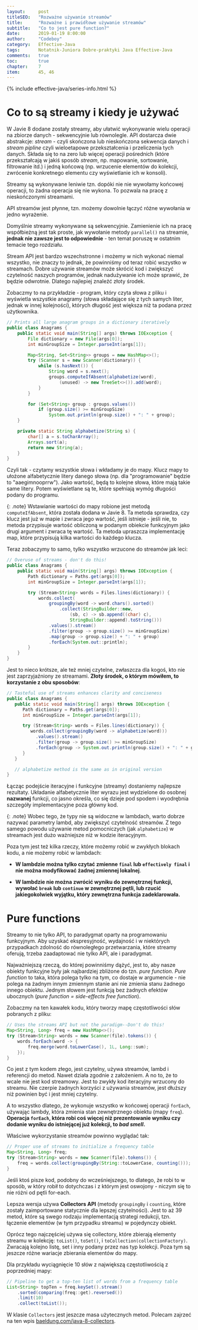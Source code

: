 ```yaml
---
layout:     post
titleSEO:	"Rozważne używanie streamów"
title:      "Rozważne i prawidłowe używanie streamów"
subtitle:   "Co to jest pure function?"
date:       2019-01-19 8:00:00
author:     "Codeboy"
category:   Effective-Java
tags:	    Notatnik-Juniora Dobre-praktyki Java Effective-Java
comments:   true
toc:        true
chapter:    7
item:       45, 46
---
```


{% include effective-java/series-info.html %}

# Co to są streamy i kiedy je używać

W Javie 8 dodane zostały streamy, aby ułatwić wykonywanie wielu operacji na zbiorze danych - sekwencyjnie lub równolegle. API dostarcza dwie abstrakcje: *stream* - czyli skończona lub nieskończona sekwencja danych i *stream pipline* czyli wieloetapowe przekształcenia i przeliczenia tych danych. Składa się to na zero lub więcej operacji pośrednich (które przekształcają w jakiś sposób *stream*, np. mapowanie, sortowanie, filtrowanie itd.) i jedną końcową (np. wrzucenie elementów do kolekcji, zwrócenie konkretnego elementu czy wyświetlanie ich w konsoli).

Streamy są wykonywane leniwie tzn. dopóki nie nie wywołamy końcowej operacji, to żadna operacja się nie wykona. To pozwala na pracę z nieskończonymi streamami.

API streamów jest płynne, tzn. możemy dowolnie łączyć różne wywołania w jedno wyrażenie.

Domyślnie streamy wykonywane są sekwencyjnie. Zamienienie ich na pracę współbieżną jest tak proste, jak wywołanie metody `parallel()` na streamie, **jednak nie zawsze jest to odpowiednie** - ten temat poruszę w ostatnim temacie tego rozdziału.

Stream API jest bardzo wszechstronne i możemy w nich wykonać niemal wszystko, nie znaczy to jednak, że powinniśmy od teraz robić wszystko w streamach. Dobre używanie streamów może skrócić kod i zwiększyć czytelność naszych programów, jednak nadużywanie ich może sprawić, że będzie odwrotnie. Dlatego najlepiej znaleźć złoty środek.

Zobaczmy to na przykładzie - program, który czyta słowa z pliku i wyświetla wszystkie anagramy (słowa składające się z tych samych liter, jednak w innej kolejności), których długość jest większa niż ta podana przez użytkownika.

```java
// Prints all large anagram groups in a dictionary iteratively
public class Anagrams {
    public static void main(String[] args) throws IOException {
        File dictionary = new File(args[0]);
        int minGroupSize = Integer.parseInt(args[1]);

        Map<String, Set<String>> groups = new HashMap<>();
        try (Scanner s = new Scanner(dictionary)) {
            while (s.hasNext()) {
                String word = s.next();
                groups.computeIfAbsent(alphabetize(word),
                    (unused) -> new TreeSet<>()).add(word);
            }
        }

        for (Set<String> group : groups.values())
            if (group.size() >= minGroupSize)
                System.out.println(group.size() + ": " + group);
    }

    private static String alphabetize(String s) {
        char[] a = s.toCharArray();
        Arrays.sort(a);
        return new String(a);
    }
}
```

Czyli tak - czytamy wszystkie słowa i wkładamy je do mapy. Klucz mapy to ułożone alfabetycznie litery danego słowa (np. dla "programowanie" będzie to "aaegimnooprrw"). Jako wartość, będą to kolejne słowa, które mają takie same litery. Potem wyświetlane są te, które spełniają wymóg długości podany do programu.

{: .note}
Wstawianie wartości do mapy robione jest metodą `computeIfAbsent`, która została dodana w Javie 8. Ta metoda sprawdza, czy klucz jest już w mapie i zwraca jego wartość, jeśli istnieje - jeśli nie, to metoda przypisuje wartość obliczoną w podanym obiekcie funkcyjnym jako drugi argument i zwraca tę wartość. Ta metoda upraszcza implementację map, które przypisują kilka wartości do każdego klucza.

Teraz zobaczymy to samo, tylko wszystko wrzucone do streamów jak leci:

```java
// Overuse of streams - don't do this!
public class Anagrams {
    public static void main(String[] args) throws IOException {
        Path dictionary = Paths.get(args[0]);
        int minGroupSize = Integer.parseInt(args[1]);

        try (Stream<String> words = Files.lines(dictionary)) {
            words.collect(
                groupingBy(word -> word.chars().sorted()
                    .collect(StringBuilder::new,
                        (sb, c) -> sb.append((char) c),
                        StringBuilder::append).toString()))
                .values().stream()
                .filter(group -> group.size() >= minGroupSize)
                .map(group -> group.size() + ": " + group)
                .forEach(System.out::println);
        }
    }
}
```

Jest to nieco krótsze, ale też mniej czytelne, zwłaszcza dla kogoś, kto nie jest zaprzyjaźniony ze streamami. **Złoty środek, o którym mówiłem, to korzystanie z obu sposobów**:

```java
// Tasteful use of streams enhances clarity and conciseness
public class Anagrams {
   public static void main(String[] args) throws IOException {
      Path dictionary = Paths.get(args[0]);
      int minGroupSize = Integer.parseInt(args[1]);

      try (Stream<String> words = Files.lines(dictionary)) {
         words.collect(groupingBy(word -> alphabetize(word)))
           .values().stream()
           .filter(group -> group.size() >= minGroupSize)
           .forEach(group -> System.out.println(group.size() + ": " + group));
      }
   }

   // alphabetize method is the same as in original version
}
```

Łącząc podejście iteracyjne i funkcyjne (streamy) dostaniemy najlepsze rezultaty. Układanie alfabetycznie liter wyrazu jest wydzielone do osobnej **nazwanej** funkcji, co jasno określa, co się dzieje pod spodem i wyodrębnia szczegóły implementacyjne poza główny kod.

{: .note}
Wobec tego, że typy nie są widoczne w lambdach, warto dobrze nazywać parametry lambd, aby zwiększyć czytelność streamów. Z tego samego powodu używanie metod pomocniczych (jak `alphabetize`) w streamach jest dużo ważniejsze niż w kodzie iteracyjnym.


Poza tym jest też kilka rzeczy, które możemy robić w zwykłych blokach kodu, a nie możemy robić w lambdach:

- **W lambdzie można tylko czytać zmienne `final` lub `effectively final` i nie można modyfikować żadnej zmiennej lokalnej**.

- **W lambdzie nie można zwrócić wyniku do zewnętrznej funkcji, wywołać `break` lub `continue` w zewnętrznej pętli, lub rzucić jakiegokolwiek wyjątku, który zewnętrzna funkcja zadeklarowała.**

# Pure functions

Streamy to nie tylko API, to paradygmat oparty na programowaniu funkcyjnym. Aby uzyskać ekspresyjność, wydajność i w niektórych przypadkach zdolność do równoległego przetwarzania, które streamy oferują, trzeba zaadaptować nie tylko API, ale i paradygmat.

Najważniejszą rzeczą, do której powinniśmy dążyć, jest to, aby nasze obiekty funkcyjne były jak najbardziej zbliżone do tzn. *pure function*. *Pure function* to taka, która polega tylko na tym, co dostaje w argumencie - nie polega na żadnym innym zmiennym stanie ani nie zmienia stanu żadnego innego obiektu. Jednym słowem jest funkcją bez żadnych efektów ubocznych (*pure function = side-effects free function*). 

Zobaczmy na ten kawałek kodu, który tworzy mapę częstotliwości słów pobranych z pliku:

```java
// Uses the streams API but not the paradigm--Don't do this!
Map<String, Long> freq = new HashMap<>();
try (Stream<String> words = new Scanner(file).tokens()) {
    words.forEach(word -> {
        freq.merge(word.toLowerCase(), 1L, Long::sum);
    });
}
```

Co jest z tym kodem złego, jest czytelny, używa streamów, lambd i referencji do metod. Nawet działa zgodnie z założeniem. A no to, że to wcale nie jest kod streamowy. Jest to zwykły kod iteracyjny wrzucony do streamu. Nie czerpie żadnych korzyści z używania streamów, jest dłuższy niż powinien być i jest mniej czytelny. 

A to wszystko dlatego, że wykonuje wszystko w końcowej operacji `forEach`, używając lambdy, która zmienia stan zewnętrznego obiektu (mapy `freq`). **Operacja `forEach`, która robi coś więcej niż prezentowanie wyniku czy dodanie wyniku do istniejącej już kolekcji, to *bad smell*.**

Właściwe wykorzystanie streamów powinno wyglądać tak:

```java
// Proper use of streams to initialize a frequency table
Map<String, Long> freq;
try (Stream<String> words = new Scanner(file).tokens()) {
    freq = words.collect(groupingBy(String::toLowerCase, counting()));
}
```

Jeśli ktoś pisze kod, podobny do wcześniejszego, to dlatego, że robi to w sposób, w który robił to dotychczas i z którym jest oswojony - niczym się to nie różni od pętli for-each.

Lepsza wersja używa **Collectors API** (metody `groupingBy` i `counting`, które zostały zaimportowane statycznie dla lepszej czytelności). Jest to aż 39 metod, które są swego rodzaju implementacją strategi redukcji, tzn. łączenie elementów (w tym przypadku streamu) w pojedynczy obiekt.

Oprócz tego najczęściej używa się collectory, które zbierają elementy streamu w kolekcję: `toList()`, `toSet()`, i `toCollection(collectionFactory)`. Zwracają kolejno listę, set i inny podany przez nas typ kolekcji. Poza tym są jeszcze różne wariacje zbierania elementów do mapy. 

Dla przykładu wyciągnięcie 10 słów z największą częstotliwością z poprzedniej mapy:

```java
// Pipeline to get a top-ten list of words from a frequency table
List<String> topTen = freq.keySet().stream()
    .sorted(comparing(freq::get).reversed())
    .limit(10)
    .collect(toList());
```

W klasie `Collectors` jest jeszcze masa użytecznych metod. Polecam zajrzeć na ten wpis [baeldung.com/java-8-collectors](https://www.baeldung.com/java-8-collectors).